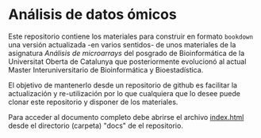 # Análisis de datos ómicos

Este repositorio contiene los materiales para construir en formato `bookdown` una versión actualizada -en varios sentidos- de unos materiales de la asignatura _Análisis de microarrays_ del posgrado de Bioinformática de la Universitat Oberta de Catalunya que posteriormente evolucionó al actual Master Interuniversitario de Bioinformática y Bioestadística.

El objetivo de mantenerlo desde un repositorio de github es facilitar la actualización y re-utilización por lo que cualquiera que lo desee puede clonar este repositorio y disponer de los materiales.

Para acceder al documento completo debe abrirse el archivo [index.html](./docs/index.html) desde el directorio (carpeta) "docs" de el repositorio.


